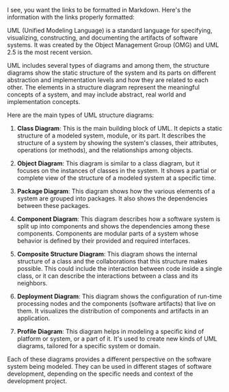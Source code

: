 I see, you want the links to be formatted in Markdown. Here's the information with the links properly formatted:

UML (Unified Modeling Language) is a standard language for specifying, visualizing, constructing, and documenting the artifacts of software systems. It was created by the Object Management Group (OMG) and UML 2.5 is the most recent version.

UML includes several types of diagrams and among them, the structure diagrams show the static structure of the system and its parts on different abstraction and implementation levels and how they are related to each other. The elements in a structure diagram represent the meaningful concepts of a system, and may include abstract, real world and implementation concepts.

Here are the main types of UML structure diagrams:

1. **Class Diagram**: This is the main building block of UML. It depicts a static structure of a modeled system, module, or its part. It describes the structure of a system by showing the system's classes, their attributes, operations (or methods), and the relationships among objects.

2. **Object Diagram**: This diagram is similar to a class diagram, but it focuses on the instances of classes in the system. It shows a partial or complete view of the structure of a modeled system at a specific time.

3. **Package Diagram**: This diagram shows how the various elements of a system are grouped into packages. It also shows the dependencies between these packages.

4. **Component Diagram**: This diagram describes how a software system is split up into components and shows the dependencies among these components. Components are modular parts of a system whose behavior is defined by their provided and required interfaces.

5. **Composite Structure Diagram**: This diagram shows the internal structure of a class and the collaborations that this structure makes possible. This could include the interaction between code inside a single class, or it can describe the interactions between a class and its neighbors.

6. **Deployment Diagram**: This diagram shows the configuration of run-time processing nodes and the components (software artifacts) that live on them. It visualizes the distribution of components and artifacts in an application.

7. **Profile Diagram**: This diagram helps in modeling a specific kind of platform or system, or a part of it. It's used to create new kinds of UML diagrams, tailored for a specific system or domain.

Each of these diagrams provides a different perspective on the software system being modeled. They can be used in different stages of software development, depending on the specific needs and context of the development project.
